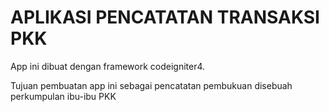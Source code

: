 # APLIKASI PENCATATAN TRANSAKSI PKK
App ini dibuat dengan framework codeigniter4.

Tujuan pembuatan app ini sebagai pencatatan pembukuan disebuah perkumpulan ibu-ibu PKK
